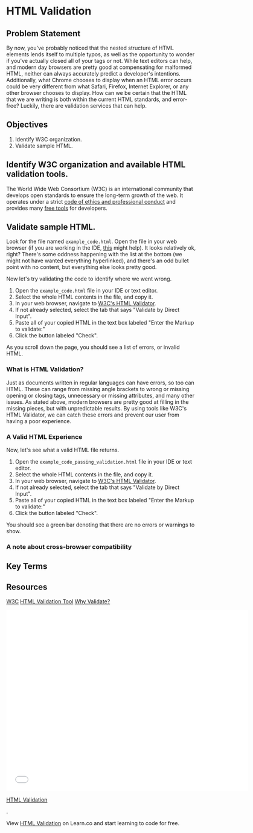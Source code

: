 # HTML Validation
## Problem Statement 

By now, you've probably noticed that the nested structure of HTML elements lends itself to multiple typos, as well as the opportunity to wonder if you've actually closed all of your tags or not. While text editors can help, and modern day browsers are pretty good at compensating for malformed HTML, neither can always accurately predict a developer's intentions. Additionally, what Chrome chooses to display when an HTML error occurs could be very different from what Safari, Firefox, Internet Explorer, or any other browser chooses to display. How can we be certain that the HTML that we are writing is both within the current HTML standards, and error-free? Luckily, there are validation services that can help.

## Objectives
1. Identify W3C organization.
2. Validate sample HTML.

## Identify W3C organization and available HTML validation tools. 

The World Wide Web Consortium (W3C) is an international community that develops open standards to ensure the long-term growth of the web. It operates under a strict [code of ethics and professional conduct](https://www.w3.org/Consortium/cepc/) and provides many [free tools](https://www.w3.org/developers/tools/) for developers.

## Validate sample HTML. 

Look for the file named `example_code.html`. Open the file in your web browser (if you are working in the IDE, [this](http://help.learn.co/the-learn-ide/common-ide-questions/viewing-html-pages-in-the-learn-ide) might help). It looks relatively ok, right? There's some oddness happening with the list at the bottom (we might not have wanted everything hyperlinked), and there's an odd bullet point with no content, but everything else looks pretty good. 

Now let's try validating the code to identify where we went wrong.
1. Open the `example_code.html` file in your IDE or text editor.
2. Select the whole HTML contents in the file, and copy it.
3. In your web browser, navigate to [W3C's HTML Validator](https://validator.w3.org/#validate_by_input).
4. If not already selected, select the tab that says "Validate by Direct Input". 
5. Paste all of your copied HTML in the text box labeled "Enter the Markup to validate:"
6. Click the button labeled "Check".

As you scroll down the page, you should see a list of errors, or invalid HTML.

### What is HTML Validation? 
Just as documents written in regular languages can have errors, so too can HTML. These can range from missing angle brackets to wrong or missing opening or closing tags, unnecessary or missing attributes, and many other issues. As stated above, modern browsers are pretty good at filling in the missing pieces, but with unpredictable results. By using tools like W3C's HTML Validator, we can catch these errors and prevent our user from having a poor experience. 

### A Valid HTML Experience 
Now, let's see what a valid HTML file returns. 

1. Open the `example_code_passing_validation.html` file in your IDE or text editor.
2. Select the whole HTML contents in the file, and copy it.
3. In your web browser, navigate to [W3C's HTML Validator](https://validator.w3.org/#validate_by_input).
4. If not already selected, select the tab that says "Validate by Direct Input". 
5. Paste all of your copied HTML in the text box labeled "Enter the Markup to validate:"
6. Click the button labeled "Check".

You should see a green bar denoting that there are no errors or warnings to show. 

### A note about cross-browser compatibility 


## Key Terms

## Resources
[W3C](https://www.w3.org/)
[HTML Validation Tool](https://validator.w3.org/)
[Why Validate?](https://validator.w3.org/docs/why.html)

<iframe width="640" height="480" src="//www.youtube.com/embed/nYglnxMUixM?rel=0&modestbranding=1" frameborder="0" allowfullscreen></iframe>

<p><a href="https://www.youtube.com/watch?v=nYglnxMUixM">HTML Validation</a></p>.

<p data-visibility='hidden'>View <a href='https://learn.co/lessons/html-validation' title='HTML Validation'>HTML Validation</a> on Learn.co and start learning to code for free.</p>
